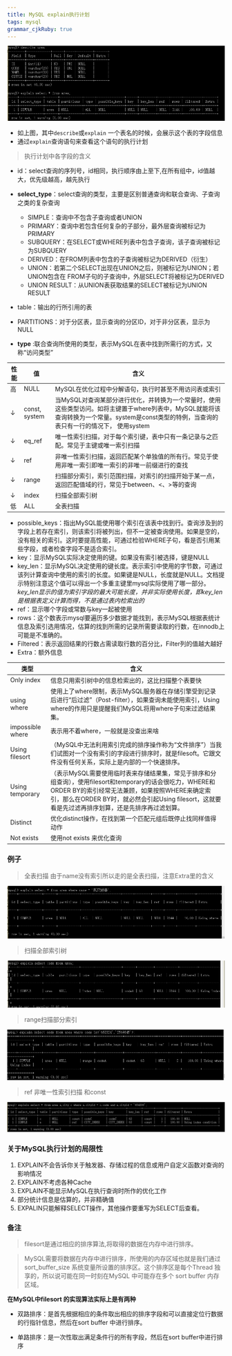 ```yaml
---
title: MySQL explain执行计划
tags: mysql
grammar_cjkRuby: true
---
```

![enter description here][1]

- 如上图，其中`describe`或`explain` 一个表名的时候，会展示这个表的字段信息
- 通过`explain`查询语句来查看这个语句的执行计划

> 执行计划中各字段的含义

- id：select查询的序列号，id相同，执行顺序由上至下,在所有组中，id值越大，优先级越高，越先执行
- **select_type**：select查询的类型，主要是区别普通查询和联合查询、子查询之类的复杂查询
	- SIMPLE：查询中不包含子查询或者UNION
	- PRIMARY：查询中若包含任何复杂的子部分，最外层查询被标记为PRIMARY
	- SUBQUERY：在SELECT或WHERE列表中包含子查询，该子查询被标记为SUBQUERY
	- DERIVED：在FROM列表中包含的子查询被标记为DERIVED（衍生）
	- UNION：若第二个SELECT出现在UNION之后，则被标记为UNION；若UNION包含在 FROM子句的子查询中，外层SELECT将被标记为DERIVED
	- UNION RESULT：从UNION表获取结果的SELECT被标记为UNION RESULT

- table：输出的行所引用的表
- PARTITIONS：对于分区表，显示查询的分区ID，对于非分区表，显示为NULL
- **type** :联合查询所使用的类型，表示MySQL在表中找到所需行的方式，又称“访问类型”

性能 | 值 | 含义
-- | -- | --
高 | NULL | MySQL在优化过程中分解语句，执行时甚至不用访问表或索引
↓ | const, system | 当MySQL对查询某部分进行优化，并转换为一个常量时，使用这些类型访问。如将主键置于where列表中，MySQL就能将该查询转换为一个常量。system是const类型的特例，当查询的表只有一行的情况下， 使用system
↓ | eq_ref | 唯一性索引扫描，对于每个索引键，表中只有一条记录与之匹配。常见于主键或唯一索引扫描
↓ | ref | 非唯一性索引扫描，返回匹配某个单独值的所有行。常见于使用非唯一索引即唯一索引的非唯一前缀进行的查找
↓ | range | 扫描部分索引，索引范围扫描，对索引的扫描开始于某一点，返回匹配值域的行，常见于between、<、>等的查询
↓ | index | 扫描全部索引树
低 | ALL | 全表扫描

- possible_keys：指出MySQL能使用哪个索引在该表中找到行。查询涉及到的字段上若存在索引，则该索引将被列出，但不一定被查询使用。如果是空的，没有相关的索引。这时要提高性能，可通过检验WHERE子句，看是否引用某些字段，或者检查字段不是适合索引。 
- key：显示MySQL实际决定使用的键。如果没有索引被选择，键是NULL
- key_len：显示MySQL决定使用的键长度。表示索引中使用的字节数，可通过该列计算查询中使用的索引的长度。如果键是NULL，长度就是NULL。文档提示特别注意这个值可以得出一个多重主键里mysql实际使用了哪一部分。*key_len显示的值为索引字段的最大可能长度，并非实际使用长度，即key_len是根据表定义计算而得，不是通过表内检索出的*
- ref：显示哪个字段或常数与key一起被使用
- rows：这个数表示mysql要遍历多少数据才能找到，表示MySQL根据表统计信息及索引选用情况，估算的找到所需的记录所需要读取的行数，在innodb上可能是不准确的。
- Filtered：表示返回结果的行数占需读取行数的百分比，Filter列的值越大越好
- Extra：额外信息

类型 | 含义
-- | --
Only index | 信息只用索引树中的信息检索出的，这比扫描整个表要快
using where | 使用上了where限制，表示MySQL服务器在存储引擎受到记录后进行“后过滤”（Post-filter），如果查询未能使用索引，Using where的作用只是提醒我们MySQL将用where子句来过滤结果集。
impossible where | 表示用不着where，一般就是没查出来啥
Using filesort | （MySQL中无法利用索引完成的排序操作称为“文件排序”）当我们试图对一个没有索引的字段进行排序时，就是filesoft。它跟文件没有任何关系，实际上是内部的一个快速排序。 
Using temporary | （表示MySQL需要使用临时表来存储结果集，常见于排序和分组查询），使用filesort和temporary的话会很吃力，WHERE和ORDER BY的索引经常无法兼顾，如果按照WHERE来确定索引，那么在ORDER BY时，就必然会引起Using filesort，这就要看是先过滤再排序划算，还是先排序再过滤划算。
Distinct |优化distinct操作，在找到第一个匹配元组后既停止找同样值得动作
Not exists | 使用not exists 来优化查询

### 例子

> 全表扫描 由于name没有索引所以走的是全表扫描，注意Extra里的含义

![全表扫描][2]

> 扫描全部索引树

![扫描全部索引树][3]

> range扫描部分索引

![range扫描部分索引][4]

> ref 非唯一性索引扫描 和const

![ref 非唯一性索引扫描][5]



### 关于MySQL执行计划的局限性

1. EXPLAIN不会告诉你关于触发器、存储过程的信息或用户自定义函数对查询的影响情况
2. EXPLAIN不考虑各种Cache
3. EXPLAIN不能显示MySQL在执行查询时所作的优化工作
4. 部分统计信息是估算的，并非精确值
5. EXPALIN只能解释SELECT操作，其他操作要重写为SELECT后查看。

### 备注

> filesort是通过相应的排序算法,将取得的数据在内存中进行排序。

> MySQL需要将数据在内存中进行排序，所使用的内存区域也就是我们通过sort_buffer_size 系统变量所设置的排序区。这个排序区是每个Thread 独享的，所以说可能在同一时刻在MySQL 中可能存在多个 sort buffer 内存区域。


**在MySQL中filesort 的实现算法实际上是有两种**
- 双路排序：是首先根据相应的条件取出相应的排序字段和可以直接定位行数据的行指针信息，然后在sort buffer 中进行排序。
- 单路排序：是一次性取出满足条件行的所有字段，然后在sort buffer中进行排序


  [1]: https://www.github.com/COBSNAN/ImageHub/raw/master/1521672793513.jpg
  [2]: https://www.github.com/COBSNAN/ImageHub/raw/master/1521672924508.jpg
  [3]: https://www.github.com/COBSNAN/ImageHub/raw/master/1521673827114.jpg
  [4]: https://www.github.com/COBSNAN/ImageHub/raw/master/1521674024993.jpg
  [5]: https://www.github.com/COBSNAN/ImageHub/raw/master/1521674318465.jpg